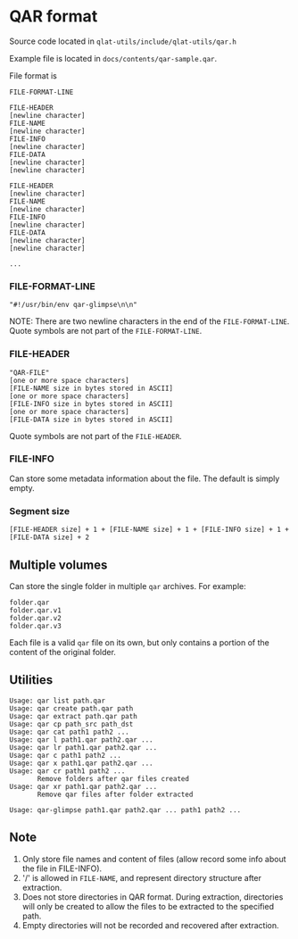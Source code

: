 # QAR format

Source code located in `qlat-utils/include/qlat-utils/qar.h`

Example file is located in `docs/contents/qar-sample.qar`.

File format is

```
FILE-FORMAT-LINE

FILE-HEADER
[newline character]
FILE-NAME
[newline character]
FILE-INFO
[newline character]
FILE-DATA
[newline character]
[newline character]

FILE-HEADER
[newline character]
FILE-NAME
[newline character]
FILE-INFO
[newline character]
FILE-DATA
[newline character]
[newline character]

...

```

### FILE-FORMAT-LINE

```
"#!/usr/bin/env qar-glimpse\n\n"
```

NOTE: There are two newline characters in the end of the `FILE-FORMAT-LINE`.
Quote symbols are not part of the `FILE-FORMAT-LINE`.

### FILE-HEADER

```
"QAR-FILE"
[one or more space characters]
[FILE-NAME size in bytes stored in ASCII]
[one or more space characters]
[FILE-INFO size in bytes stored in ASCII]
[one or more space characters]
[FILE-DATA size in bytes stored in ASCII]
```

Quote symbols are not part of the `FILE-HEADER`.

### FILE-INFO

Can store some metadata information about the file. The default is simply empty.

### Segment size

```
[FILE-HEADER size] + 1 + [FILE-NAME size] + 1 + [FILE-INFO size] + 1 + [FILE-DATA size] + 2
```

## Multiple volumes

Can store the single folder in multiple `qar` archives. For example:

```
folder.qar
folder.qar.v1
folder.qar.v2
folder.qar.v3
```

Each file is a valid `qar` file on its own, but only contains a portion of the content of the original folder.

## Utilities

```
Usage: qar list path.qar
Usage: qar create path.qar path
Usage: qar extract path.qar path
Usage: qar cp path_src path_dst
Usage: qar cat path1 path2 ...
Usage: qar l path1.qar path2.qar ...
Usage: qar lr path1.qar path2.qar ...
Usage: qar c path1 path2 ...
Usage: qar x path1.qar path2.qar ...
Usage: qar cr path1 path2 ...
       Remove folders after qar files created
Usage: qar xr path1.qar path2.qar ...
       Remove qar files after folder extracted
```

```
Usage: qar-glimpse path1.qar path2.qar ... path1 path2 ...
```

## Note

1. Only store file names and content of files (allow record some info about the file in FILE-INFO).
2. '/' is allowed in `FILE-NAME`, and represent directory structure after extraction.
3. Does not store directories in QAR format. During extraction, directories will only be created to allow the files to be extracted to the specified path.
4. Empty directories will not be recorded and recovered after extraction.
